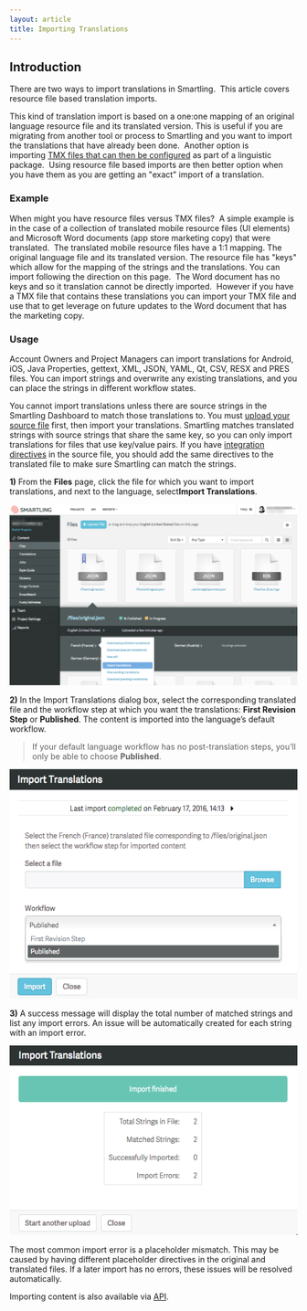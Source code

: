 ```yaml
---
layout: article
title: Importing Translations
---
```



## Introduction

There are two ways to import translations in Smartling. &nbsp;This article covers resource file based translation imports.

This kind of translation import is based on a one:one mapping of an original language resource file and its translated version. This is useful if you are migrating from another tool or process to Smartling and you want to import the translations that have already been done. &nbsp;Another option is importing&nbsp;[TMX files that can then be configured](http://help.smartling.com/knowledge-base/articles/translation-memory/#import) as part of a linguistic package.&nbsp; Using resource file based imports are then better option when you have them as you are getting an "exact" import of a translation. &nbsp;

### Example

When might you have resource files versus TMX files? &nbsp;A simple example is in the case of a collection of translated mobile resource files (UI elements) and Microsoft Word documents (app store marketing copy) that were translated. &nbsp;The translated mobile resource files have a 1:1 mapping. The original language file and its translated version. The resource file has "keys" which allow for the mapping of the strings and the translations. You can import following the direction on this page. &nbsp;The Word document has no keys and so it translation cannot be directly imported. &nbsp;However if you have a TMX file that contains these translations you can import your TMX file and use that to get leverage on future updates to the Word document that has the marketing copy.&nbsp;

### Usage

Account Owners and Project Managers can import translations for Android, iOS, Java Properties, gettext, XML, JSON, YAML, Qt, CSV, RESX and PRES files. You can import strings and overwrite any existing translations, and you can place the strings in different workflow states.

You cannot import translations unless there are source strings in the Smartling Dashboard to match those translations to. You must [upload your source file](/knowledge-base/articles/upload-and-manage-files/) first, then import your translations. Smartling matches translated strings with source strings that share the same key, so you can only import translations for files that use key/value pairs. If you have [integration directives](http://docs.smartling.com/pages/supported-file-types/) in the source file, you should add the same directives to the translated file to make sure Smartling can match the strings.

**1)** From the **Files** page, click the file for which you want to import translations, and next to the language, select**Import Translations**.

![](/uploads/versions/import1---x----1250-788x---.png)

**2)** In the Import Translations dialog box, select the corresponding translated file and the workflow step at which you want the translations: **First Revision Step** or **Published**. The content is imported into the language’s default workflow.

> If your default language workflow has no post-translation steps, you’ll only be able to choose **Published**.

![medium](/uploads/versions/import2---x----571-455x---.png)

**3)** A success message will display the total number of matched strings and list any import errors. An issue will be automatically created for each string with an import error.

![medium](/uploads/versions/import3---x----576-379x---.png)

The most common import error is a placeholder mismatch. This may be caused by having different placeholder directives in the original and translated files. If a later import has no errors, these issues will be resolved automatically.

<div class="info">Importing content is also available via <a href="http://docs.smartling.com">API</a>.</div>